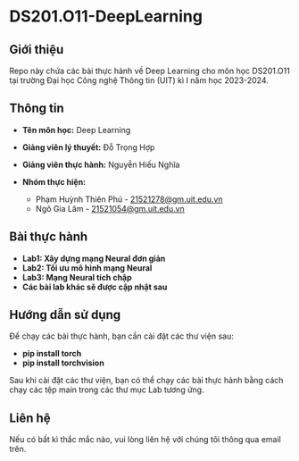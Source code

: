 # DS201.O11-DeepLearning

## Giới thiệu

Repo này chứa các bài thực hành về Deep Learning cho môn học DS201.O11 tại trường Đại học Công nghệ Thông tin (UIT) kì I năm học 2023-2024.

## Thông tin

* **Tên môn học:** Deep Learning
* **Giảng viên lý thuyết:** Đỗ Trọng Hợp
* **Giảng viên thực hành:** Nguyễn Hiếu Nghĩa


* **Nhóm thực hiện:**
    * Phạm Huỳnh Thiên Phú - 21521278@gm.uit.edu.vn
    * Ngô Gia Lâm - 21521054@gm.uit.edu.vn

## Bài thực hành

* **Lab1: Xây dựng mạng Neural đơn giản**
* **Lab2: Tối ưu mô hình mạng Neural**
* **Lab3: Mạng Neural tích chập**
* **Các bài lab khác sẽ được cập nhật sau**

## Hướng dẫn sử dụng

Để chạy các bài thực hành, bạn cần cài đặt các thư viện sau:

* **pip install torch**
* **pip install torchvision**

Sau khi cài đặt các thư viện, bạn có thể chạy các bài thực hành bằng cách chạy các tệp main trong các thư mục Lab tương ứng.

## Liên hệ

Nếu có bất kì thắc mắc nào, vui lòng liên hệ với chúng tôi thông qua email trên.
